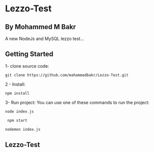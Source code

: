 # Lezzo-Test
## By Mohammed M Bakr

A new NodeJs and MySQL lezzo test...

## Getting Started

1- clone source code:
```node
git clone https://github.com/mahammadbakr/Lezzo-Test.git
```

2 - Install:
```node
npm install
```

3- Run project:
  You can use one of these commands to run the project: 
  ```dart
  node index.js
  ```
 ```dart
  npm start
  ```
   ```dart
  nodemon index.js
  ```

## Lezzo-Test
